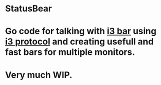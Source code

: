 # StatusBear
# Go code for talking with [i3 bar](https://i3wm.org/i3bar/) using [i3 protocol](https://i3wm.org/docs/i3bar-protocol.html) and creating usefull and fast bars for multiple monitors.  
# Very much WIP.